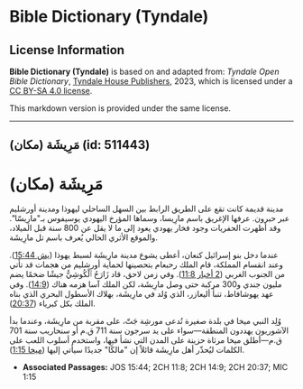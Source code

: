 # Bible Dictionary (Tyndale)

## License Information

**Bible Dictionary (Tyndale)** is based on and adapted from: _Tyndale Open Bible Dictionary_, [Tyndale House Publishers](https://tyndaleopenresources.com/), 2023, which is licensed under a [CC BY-SA 4.0 license](https://creativecommons.org/licenses/by-sa/4.0/legalcode.en).

This markdown version is provided under the same license.



--------------------------------

## مَرِيشَة (مكان) (id: 511443)

**مَرِيشَة** (مكان)
===================

مدينة قديمة كانت تقع على الطريق الرابط بين السهل الساحلي ليهوذا ومدينة أورشليم عبر حبرون. عرفها الإغريق باسم مارِيسا، وسماها المؤرخ اليهودي يوسيفوس بـ"مارِيسّا". وقد أظهرت الحفريات وجود فخار يهودي يعود إلى ما لا يقل عن 800 سنة قبل الميلاد، والموقع الأثري الحالي يُعرف باسم تل مارِيشَة.

عندما دخل بنو إسرائيل كنعان، أعطى يشوع مدينة مارِيشَة لسبط يهوذا ([يش 15:44](https://ref.ly/Josh15:44)). وعند انقسام المملكة، قام الملك رحبعام بتحصينها لحماية أورشليم من هجمات قد تأتي من الجنوب الغربي ([2 أخبار 11:8](https://ref.ly/2Chr11:8)). وفي زمن لاحق، قاد زَارَحُ ٱلْكُوشِيُّ جيشًا ضخمًا يضم مليون جندي و300 مركبة حتى وصل مارِيشَة، لكن الملك آسا هزمه هناك ([14:9](https://ref.ly/2Chr14:9)). وفي عهد يهوشافاط، تنبأ أليعازر، الذي وُلد في مارِيشَة، بهلاك الأسطول البحري الذي بناه الملك بكل كبرياء ([20:37](https://ref.ly/2Chr20:37)).

وُلِد النبي ميخا في بلدة صغيرة تُدعى مورشِة جَتّ، على مقربة من مارِيشَة، وعندما بدأ الآشوريون يهددون المنطقة—سواء على يد سرجون سنة 711 ق.م أو سنحاريب سنة 701 ق.م—أطلق ميخا مرثاة حزينة على المدن التي نشأ فيها، واستخدم أسلوب اللعب على الكلمات ليُحذّر أهل مارِيشَة قائلاً إن "مالكًا" جديدًا سيأتي إليها ([ميخا 1:15](https://ref.ly/Mic1:15)).

* **Associated Passages:** JOS 15:44; 2CH 11:8; 2CH 14:9; 2CH 20:37; MIC 1:15

